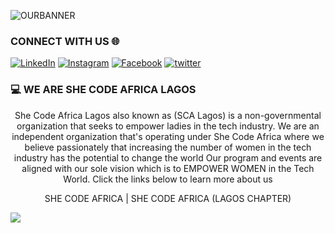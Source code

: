 
![OURBANNER](https://github.com/SCALagos/SCALagos/blob/main/profilebanner.gif)

### CONNECT WITH US 🌐 

<a href="https://linkedin.com/company/she-code-africa-lagos">
  <img src="https://img.shields.io/badge/linkedin-%230077B5.svg?style=for-the-badge&logo=linkedin&logoColor=white" alt="LinkedIn"></a>
  
<a href="https://instagram.com/shecodeafricalagos">
  <img src="https://img.shields.io/badge/Instagram-E4405F?style=for-the-badge&logo=instagram&logoColor=white" alt="Instagram"></a>
  
<a href="https://facebook.com/scalagoschapter/">
  <img src="https://img.shields.io/badge/Facebook-1877F2?style=for-the-badge&logo=facebook&logoColor=white" alt="Facebook"></a>
  
<a href="https://twitter.com/SCALagosChapter">
  <img src="https://img.shields.io/badge/X-000000?style=for-the-badge&logo=x&logoColor=white" alt="twitter"></a>
  

### 💻 WE ARE SHE CODE AFRICA LAGOS

<div align='center'>

She Code Africa Lagos also known as (SCA Lagos) is a non-governmental organization that seeks to empower ladies in the tech industry. We are an independent organization that's operating under She Code Africa where we believe passionately that increasing the number of women in the tech industry has the potential to change the world Our program and events are aligned with our sole vision which is to EMPOWER WOMEN in the Tech World. Click the links below to learn more about us

 SHE CODE AFRICA    |  SHE CODE AFRICA (LAGOS CHAPTER)
 
</div>

<a href='https://forms.gle/5WgpkNx2wHEkBi9o7' alt='join us'><img src='https://github.com/SCALagos/SCALagos/blob/main/joinus.png?raw=true'></a>



<!--
**SCALagos/SCALagos** is a ✨ _special_ ✨ repository because its `README.md` (this file) appears on your GitHub profile.

Here are some ideas to get you started:

- 🔭 I’m currently working on ...
- 🌱 I’m currently learning ...
- 👯 I’m looking to collaborate on ...
- 🤔 I’m looking for help with ...
- 💬 Ask me about ...
- 📫 How to reach me: ...
- 😄 Pronouns: ...
- ⚡ Fun fact: ...
-->
